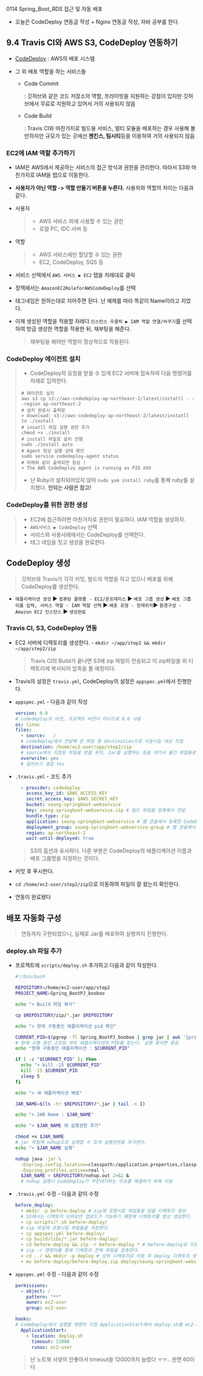 0114 Spring_Boot_RDS 접근 및 자동 배포

* 오늘은 CodeDeploy 연동글 작성 + Nginx 연동글 작성, 자바 공부를 한다.



## 9.4 Travis CI와 AWS S3, CodeDeploy 연동하기

* [CodeDeploy](https://docs.aws.amazon.com/ko_kr/codedeploy/latest/userguide/welcome.html) : AWS의 배포 시스템

* 그 외 배포 역할을 하는 서비스들

  * Code Commit

    : 깃허브와 같은 코드 저장소의 역할, 프라이빗을 지원하는 강점이 있지만 깃허브에서 무료로 지원하고 있어서 거의 사용되지 않음 

  * Code Build 

    : Travis CI와 마찬가지로 빌드용 서비스, 멀티 모듈을 배포하는 경우 사용해 볼만하지만 규모가 있는 곳에선 **젠킨스, 팀시티**등을 이용하여 거의 사용되지 않음

    

### EC2에 IAM 역할 추가하기

* IAM은 AWS에서 제공하는 서비스의 접근 방식과 권한을 관리한다. 따라서 S3와 마찬가지로 IAM을 탭으로 이동한다.
* **사용자가 아닌 역할 -> 역할 만들기 버튼을 누른다.**  사용자와 역할의 차이는 다음과 같다. 



* 사용자 

  > * AWS 서비스 외에 사용할 수 있는 권한
  > * 로컬 PC, IDC 서버 등

* 역할

  > * AWS 서비스에만 할당할 수 있는 권한
  > * EC2, CodeDeploy, SQS 등



* 서비스 선택에서 `AWS 서비스 ▶ EC2` 탭을 차례대로 클릭
* 정책에서는 `AmazonEC2RoleforAWSCodeDeploy`를 선택
* 태그네임은 원하는대로 지어주면 된다. 난 예제를 따라 똑같이 Name이라고 지었다.

* 이제 생성된 역할을 적용할 차례다.`인스턴스 우클릭 ▶ IAM 역할 연결/바꾸기`를 선택하여 방금 생성한 역할을 적용한 뒤, 재부팅을 해준다.

  > 재부팅을 해야만 역할이 정상적으로 작동된다.



### CodeDeploy 에이전트 설치

> * CodeDeploy의 요청을 받을 수 있게 EC2 서버에 접속하여 다음 명령어를 차례로 입력한다.
>
> ```shell
> # 에이전트 설치
> aws s3 cp s3://aws-codedeploy-ap-northeast-2/latest/instatll . --region ap-northeast-2
> # 설치 완료시 출력문
> > download: s3://aws-codedeploy-ap-northeast-2/latest/instatll to ./install 
> # insatll 파일 실행 권한 추가
> chmod +x ./install
> # install 파일로 설치 진행
> sudo ./install auto
> # Agent 정상 실행 상태 확인
> sudo service codedeploy-agent status
> # 아래와 같이 출력되면 정상 !
> > The AWS CodeDeploy agent is running as PID XXX
> ```
>
> * 난 Ruby가 설치되어있지 않아 `sudo yum install ruby`를 통해 ruby를 설치했다. **안되는 사람은 참고!**



### CodeDeploy를 위한 권한 생성

> * EC2에 접근하려면 마찬가지로 권한이 필요하다. IAM 역할을 생성하자.
> * `AWS서비스 ▶ CodeDeploy` 선택
> * 서비스와 사용사례에서는 CodeDeploy를 선택한다.
> * 태그 네임을 짓고 생성을 완료한다.



## CodeDeploy 생성

>  깃허브와 Travis가 각각 커밋, 빌드의 역할을 하고 있으니 배포를 위해 CodeDeploy를 생성한다.

* `애플리케이션 생성` ▶ `컴퓨팅 플랫폼 - EC2/온프레미스` ▶ `배포 그룹 생성` ▶ `배포 그룹 이름 입력, 서비스 역할 - IAM 역할 선택` ▶ `배포 유형 - 현재위치`▶ `환경구성 - Amazon EC2 인스턴스` ▶ `생성완료`



### Travis CI, S3, CodeDeploy 연동

* EC2 서버에 디렉토리를 생성한다. - `mkdir ~/app/step2 && mkdir ~/app/step2/zip`

  > Travis CI의 Build가 끝나면 S3에 zip 파일이 전송되고 이 zip파일을 위 디렉토리에 복사되어 압축을 풀 예정이다.

* Travis의 설정은 `travis.yml`, CodeDeploy의 설정은 `appspec.yml`에서 진행한다.

* `appspec.yml` - 다음과 같이 작성

  ```yaml
  version: 0.0
  # codedeploy의 버전, 프로젝트 버전이 아니므로 0.0 사용
  os: linux
  files:
  	- source:	/
  	# codedeploy에서 전달해 준 파일 중 destination으로 이동시킬 대상 지정
  	destination: /home/ec2-user/app/step2/zip
  	# source에서 지정된 파일을 받을 위치, Jar를 실행하는 등을 여기서 옮긴 파일들로 진행
  	overwrite: yes
  	# 덮어쓰기 결정 Yes
  ```

* `.travis.yml` - 코드 추가

  ```yaml
    - provider: codedeploy
      access_key_id: $AWS_ACCESS_KEY
      secret_access_key: $AWS_SECRET_KEY
      bucket: seung-springboot-webservice
      key: seung-springboot-webservice.zip # 빌드 파일을 압축해서 전달
      bundle_type: zip
      application: seung-springboot-webservice # 웹 콘솔에서 등록한 CodeDeploy 애플리케이션
      deployment_group: seung-springboot-webservice-group # 웹 콘솔에서 등록한 CodeDeploy 배포 그룹
      region: ap-northeast-2
      wait-until-deployed: true
  ```

  > S3의 옵션과 유사하다. 다른 부분은 CodeDeploy의 애플리케이션 이름과 배포 그룹명을 지정하는 것이다.

* 커밋 후 푸시한다.

* `cd /home/ec2-user/step2/zip`으로 이동하여 파일이 잘 왔는지 확인한다.

* 연동이 완료됐다



## 배포 자동화 구성

> 연동까지 구현되었으니, 실제로 Jar를 배포하여 실행까지 진행한다.



### deploy.sh 파일 추가

* 프로젝트에 `scripts/deploy.sh` 추가하고 다음과 같이 작성한다.

  ```sh
  #!/bin/bash
  
  REPOSITORY=/home/ec2-user/app/step2
  PROJECT_NAME=Spring_BootPJ_booboo
  
  echo "> Build 파일 복사"
  
  cp $REPOSITORY/zip/*.jar $REPOSITORY
  
  echo "> 현재 구동중인 애플리케이션 pid 확인"
  
  CURRENT_PID=$(pgrep -fl Spring_BootPJ_booboo | grep jar | awk '{print $1}')
  # 현재 수행 중인 스프링 부트 애플리케이션의 PID를 찾는다. 실행 중이면 종료
  echo "현재 구동중인 애플리케이션 : $CURRENT_PID"
  
  if [ -z "$CURRNET_PID" ]; then
    echo "> kill -15 $CURRENT_PID"
    kill -15 $CURRENT_PID
    sleep 5
  fi
  
  echo "> 새 애플리케이션 배포"
  
  JAR_NAME=$(ls -tr $REPOSITORY/*.jar | tail -n 1)
  
  echo "> JAR Name : $JAR_NAME"
  
  echo "> $JAR_NAME 에 실행권한 추가"
  
  chmod +x $JAR_NAME
  # jar 파일에 nohup으로 실행할 수 있게 실행권한을 추가한다.
  echo "> $JAR_NAME 실행"
  
  nohup java -jar \
    -Dspring.config.location=classpath:/application.properties,classpath:/application-real.properties,/home/ec2-user/app/application-oauth.properties,/home/ec2-user/app/application-real-db.properties \
    -Dspring.profiles.active=real \
    $JAR_NAME > $REPOSITORY/nohup.out 2>&1 &
    # nohup 실행시 CodeDeploy가 무한대기하는 이슈를 해결하기 위해 사용
  
  ```

* `.travis.yml` 수정 - 다음과 같이 수정

  ```yaml
  before_deploy:
    - mkdir -p before-deploy # zip에 포함시킬 파일들을 담을 디렉토리 생성
    # S3에서는 디렉토리 단위로만 업로드가 가능하기 떄문에 디렉토리를 항상 생성한다.
    - cp scripts/*.sh before-deploy/  
    # zip 파일에 포함시킬 파일들을 저장한다.
    - cp appspec.yml before-deploy/
    - cp build/libs/*.jar before-deploy/
    - cd before-deploy && zip -r before-deploy * # before-deploy로 이동 후 전체 압축
    # zip -r 명령어를 통해 디렉토리 전체 파일을 압축한다.
    - cd ../ && mkdir -p deploy # 상위 디렉토리로 이동 후 deploy 디렉토리 생성
    - mv before-deploy/before-deploy.zip deploy/seung-springboot-webservice.zip # deploy로 zip파일 이동
  ```

* `appspec.yml` 수정 - 다음과 같이 수정

  ```yaml
  permissions:
    - object: /
      pattern: "**"
      owner: ec2-user
      group: ec2-user
  
  hooks:
  # CodeDeploy에서 실행할 명령어 지정 ApplicationStart에서 deploy.sh를 ec2-user 권한으로 실행하게함
    ApplicationStart:
      - location: deploy.sh
        timeout: 12000
        runas: ec2-user
  ```

  > 난 노트북 사양이 안좋아서 timeout을 12000까지 늘렸다 ㅜㅜ.. 원랜 60이다

  
